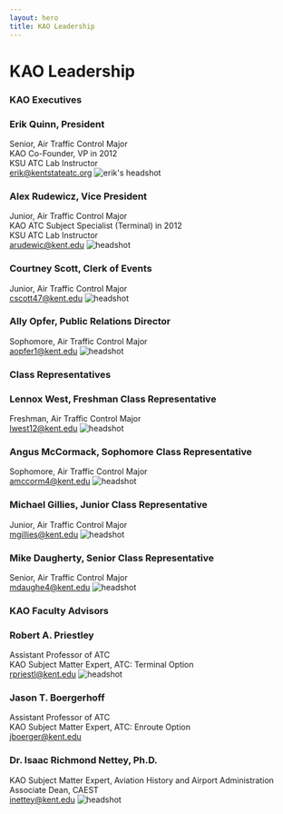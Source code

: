 ```yaml
---
layout: hero
title: KAO Leadership
---
```

# KAO Leadership

### KAO Executives

### Erik Quinn, President
Senior, Air Traffic Control Major  
KAO Co-Founder, VP in 2012  
KSU ATC Lab Instructor  
[erik@kentstateatc.org](mailto:erik@kentstateatc.org)
![erik's headshot](/assets/images/leadership/EQ.jpg)

### Alex Rudewicz, Vice President
Junior, Air Traffic Control Major  
KAO ATC Subject Specialist (Terminal) in 2012  
KSU ATC Lab Instructor  
[arudewic@kent.edu](mailto:arudewic@kent.edu)
![headshot](/assets/images/leadership/AR.jpg)


### Courtney Scott, Clerk of Events
Junior, Air Traffic Control Major  
[cscott47@kent.edu](mailto:cscott47@kent.edu)
![headshot](/assets/images/leadership/CS2.jpg)


### Ally Opfer, Public Relations Director
Sophomore, Air Traffic Control Major  
[aopfer1@kent.edu](mailto:aopfer1@kent.edu)
![headshot](/assets/images/leadership/AO2.jpg)


### Class Representatives

### Lennox West, Freshman Class Representative
Freshman, Air Traffic Control Major  
[lwest12@kent.edu](mailto:lwest12@kent.edu)
![headshot](/assets/images/leadership/LW.jpg)


### Angus McCormack, Sophomore Class Representative
Sophomore, Air Traffic Control Major  
[amccorm4@kent.edu](mailto:amccorma4@kent.edu)
![headshot](/assets/images/leadership/AM.jpg)


### Michael Gillies, Junior Class Representative
Junior, Air Traffic Control Major  
[mgillies@kent.edu](mailto:mgillies@kent.edu)
![headshot](/assets/images/leadership/MG.jpg)

### Mike Daugherty, Senior Class Representative
Senior, Air Traffic Control Major  
[mdaughe4@kent.edu](mailto:mdaughe4@kent.edu)
![headshot](/assets/images/leadership/MD.jpg)


<!--
## Subject Specialists

### Tyler Stanis, Flight Subject Specialist
Junior, Air Traffic Control and Flight Technology Double-Major
KAO Flight Subject Specialist since 2012
[tstanis@kent.edu](mailto:tstanis@kent.edu)
![headshot](/assets/images/leadership/TS.jpg)


### Dan Schiff, Airline Operations Subject Specialist
Junior, Flight Technology Major
[danschiffemail](mailto:danschiffemail)
![headshot](/assets/images/leadership/DS.jpg)
-->


### KAO Faculty Advisors

### Robert A. Priestley
Assistant Professor of ATC  
KAO Subject Matter Expert, ATC: Terminal Option  
[rpriestl@kent.edu](mailto:rpriestl@kent.edu)
![headshot](/assets/images/leadership/RP.jpg)


### Jason T. Boergerhoff
Assistant Professor of ATC  
KAO Subject Matter Expert, ATC: Enroute Option  
[jboerger@kent.edu](mailto:jboerger@kent.edu)


### Dr. Isaac Richmond Nettey, Ph.D.
KAO Subject Matter Expert, Aviation History and Airport Administration  
Associate Dean, CAEST  
[inettey@kent.edu](mailto:inettey@kent.edu)
![headshot](/assets/images/leadership/IN2.jpg)

